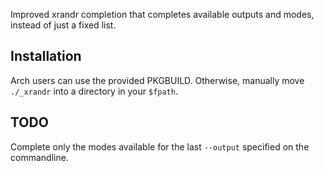 Improved xrandr completion that completes available outputs and modes, 
instead of just a fixed list.

## Installation

Arch users can use the provided PKGBUILD. Otherwise, manually move 
`./_xrandr` into a directory in your `$fpath`.

## TODO

Complete only the modes available for the last `--output` specified on 
the commandline.
